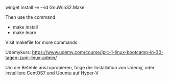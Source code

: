 winget install -e --id GnuWin32.Make

Then use the command 
- make install
- make learn

Visit makefile for more commands


Udemykurs:
https://www.udemy.com/course/lpic-1-linux-bootcamp-in-30-tagen-zum-linux-admin/

Um die Befehle auszuprobieren,
folge der Installation von Udemy,
oder installiere CentOS7 und Ubuntu auf Hyper-V